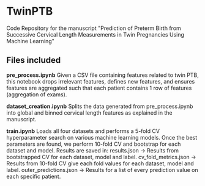 # TwinPTB
Code Repository for the manuscript "Prediction of Preterm Birth from Successive Cervical Length Measurements in Twin Pregnancies Using Machine Learning"

## Files included

**pre_process.ipynb**
Given a CSV file containing features related to twin PTB, this notebook drops irrelevant features, defines new features, and ensures features are aggregated such that each patient contains 1 row of features (aggregation of exams). 

**dataset_creation.ipynb**
Splits the data generated from pre_process.ipynb into global and binned cervical length features as explained in the manuscript. 

**train.ipynb**
Loads all four datasets and performs a 5-fold CV hyperparameter search on various machine learning models. Once the best parameters are found, we perform 10-fold CV and bootstrap for each dataset and model. Results are saved in:
results.json -> Results from bootstrapped CV for each dataset, model and label.
cv_fold_metrics.json -> Results from 10-fold CV give each fold values for each dataset, model and label.
outer_predictions.json -> Results for a list of every prediction value on each specific patient. 

